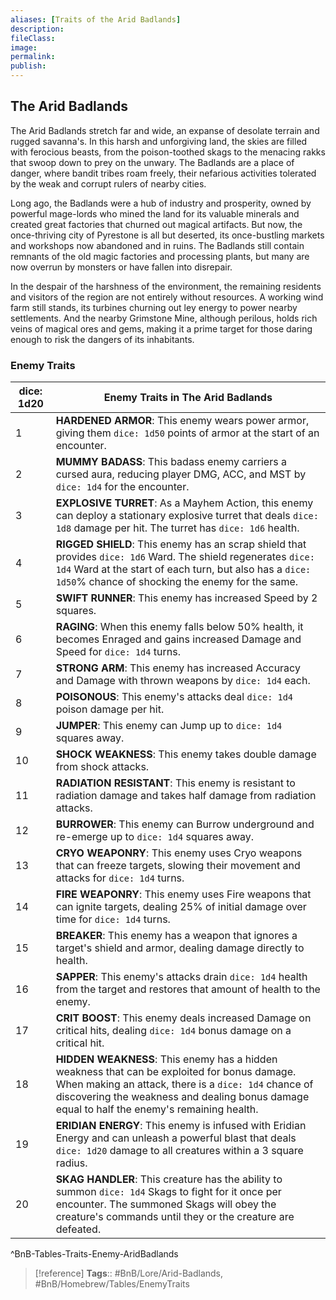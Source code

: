 ```yaml
---
aliases: [Traits of the Arid Badlands]
description: 
fileClass: 
image: 
permalink: 
publish: 
---
```


## The Arid Badlands

The Arid Badlands stretch far and wide, an expanse of desolate terrain and rugged savanna's. In this harsh and unforgiving land, the skies are filled with ferocious beasts, from the poison-toothed skags to the menacing rakks that swoop down to prey on the unwary. The Badlands are a place of danger, where bandit tribes roam freely, their nefarious activities tolerated by the weak and corrupt rulers of nearby cities.

Long ago, the Badlands were a hub of industry and prosperity, owned by powerful mage-lords who mined the land for its valuable minerals and created great factories that churned out magical artifacts. But now, the once-thriving city of Pyrestone is all but deserted, its once-bustling markets and workshops now abandoned and in ruins. The Badlands still contain remnants of the old magic factories and processing plants, but many are now overrun by monsters or have fallen into disrepair.

In the despair of the harshness of the environment, the remaining residents and visitors of the region are not entirely without resources. A working wind farm still stands, its turbines churning out ley energy to power nearby settlements. And the nearby Grimstone Mine, although perilous, holds rich veins of magical ores and gems, making it a prime target for those daring enough to risk the dangers of its inhabitants.

### Enemy Traits

| <span class="dice-roll" onclick="rollDice()">dice: 1d20</span> | **Enemy Traits in The Arid Badlands**                                                                                                                                                                                                               |
|----------------------------------------------------------------|-----------------------------------------------------------------------------------------------------------------------------------------------------------------------------------------------------------------------------------------------------|
| 1                                                              | **HARDENED ARMOR**: This enemy wears power armor, giving them `dice: 1d50` points of armor at the start of an encounter.                                                                                                                            |
| 2                                                              | **MUMMY BADASS**: This badass enemy carriers a cursed aura, reducing player DMG, ACC, and MST by `dice: 1d4` for the encounter.                                                                                                                     |
| 3                                                              | **EXPLOSIVE TURRET**: As a Mayhem Action, this enemy can deploy a stationary explosive turret that deals `dice: 1d8` damage per hit. The turret has `dice: 1d6` health.                                                                             |
| 4                                                              | **RIGGED SHIELD**: This enemy has an scrap shield that provides `dice: 1d6` Ward. The shield regenerates `dice: 1d4` Ward at the start of each turn, but also has a `dice: 1d50`% chance of shocking the enemy for the same.                        |
| 5                                                              | **SWIFT RUNNER**: This enemy has increased Speed by 2 squares.                                                                                                                                                                                      |
| 6                                                              | **RAGING**: When this enemy falls below 50% health, it becomes Enraged and gains increased Damage and Speed for `dice: 1d4` turns.                                                                                                                  |
| 7                                                              | **STRONG ARM**: This enemy has increased Accuracy and Damage with thrown weapons by `dice: 1d4` each.                                                                                                                                               |
| 8                                                              | **POISONOUS**: This enemy's attacks deal `dice: 1d4` poison damage per hit.                                                                                                                                                                         |
| 9                                                              | **JUMPER**: This enemy can Jump up to `dice: 1d4` squares away.                                                                                                                                                                                     |
| 10                                                             | **SHOCK WEAKNESS**: This enemy takes double damage from shock attacks.                                                                                                                                                                              |
| 11                                                             | **RADIATION RESISTANT**: This enemy is resistant to radiation damage and takes half damage from radiation attacks.                                                                                                                                  |
| 12                                                             | **BURROWER**: This enemy can Burrow underground and re-emerge up to `dice: 1d4` squares away.                                                                                                                                                       |
| 13                                                             | **CRYO WEAPONRY**: This enemy uses Cryo weapons that can freeze targets, slowing their movement and attacks for `dice: 1d4` turns.                                                                                                                  |
| 14                                                             | **FIRE WEAPONRY**: This enemy uses Fire weapons that can ignite targets, dealing 25% of initial damage over time for `dice: 1d4` turns.                                                                                                             |
| 15                                                             | **BREAKER**: This enemy has a weapon that ignores a target's shield and armor, dealing damage directly to health.                                                                                                                                   |
| 16                                                             | **SAPPER**: This enemy's attacks drain `dice: 1d4` health from the target and restores that amount of health to the enemy.                                                                                                                          |
| 17                                                             | **CRIT BOOST**: This enemy deals increased Damage on critical hits, dealing `dice: 1d4` bonus damage on a critical hit.                                                                                                                             |
| 18                                                             | **HIDDEN WEAKNESS**: This enemy has a hidden weakness that can be exploited for bonus damage. When making an attack, there is a `dice: 1d4` chance of discovering the weakness and dealing bonus damage equal to half the enemy's remaining health. |
| 19                                                             | **ERIDIAN ENERGY**: This enemy is infused with Eridian Energy and can unleash a powerful blast that deals `dice: 1d20` damage to all creatures within a 3 square radius.                                                                            |
| 20                                                             | **SKAG HANDLER**: This creature has the ability to summon `dice: 1d4` Skags to fight for it once per encounter. The summoned Skags will obey the creature's commands until they or the creature are defeated.                                       |
^BnB-Tables-Traits-Enemy-AridBadlands


> [!reference]
> **Tags**:: #BnB/Lore/Arid-Badlands, #BnB/Homebrew/Tables/EnemyTraits
